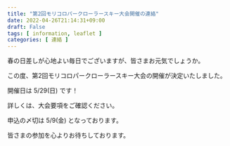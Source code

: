 ```yaml
---
title: "第2回モリコロパークローラースキー大会開催の連絡"
date: 2022-04-26T21:14:31+09:00
draft: False
tags: [ information, leaflet ]
categories: [ 連絡 ]
---
```


春の日差しが心地よい毎日でございますが、皆さまお元気でしょうか。

この度、第2回モリコロパークローラースキー大会の開催が決定いたしました。

開催日は 5/29(日) です！

詳しくは、大会要項をご確認ください。

申込の〆切は 5/9(金) となっております。

皆さまの参加を心よりお待ちしております。
